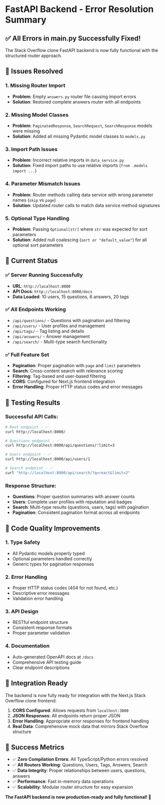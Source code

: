 # FastAPI Backend - Error Resolution Summary

## ✅ All Errors in main.py Successfully Fixed!

The Stack Overflow clone FastAPI backend is now fully functional with the structured router approach.

## 🔧 Issues Resolved

### 1. **Missing Router Import** 
- **Problem**: Empty `answers.py` router file causing import errors
- **Solution**: Restored complete answers router with all endpoints

### 2. **Missing Model Classes**
- **Problem**: `PaginatedResponse`, `SearchRequest`, `SearchResponse` models were missing
- **Solution**: Added all missing Pydantic model classes to `models.py`

### 3. **Import Path Issues**
- **Problem**: Incorrect relative imports in `data_service.py`
- **Solution**: Fixed import paths to use relative imports (`from .models import ...`)

### 4. **Parameter Mismatch Issues**
- **Problem**: Router methods calling data service with wrong parameter names (`skip` vs `page`)
- **Solution**: Updated router calls to match data service method signatures

### 5. **Optional Type Handling**
- **Problem**: Passing `Optional[str]` where `str` was expected for sort parameters
- **Solution**: Added null coalescing (`sort or "default_value"`) for all optional sort parameters

## 🚀 Current Status

### **✅ Server Running Successfully**
- **URL**: `http://localhost:8000`
- **API Docs**: `http://localhost:8000/docs`
- **Data Loaded**: 10 users, 15 questions, 6 answers, 20 tags

### **✅ All Endpoints Working**
- `/api/questions/` - Questions with pagination and filtering
- `/api/users/` - User profiles and management
- `/api/tags/` - Tag listing and details
- `/api/answers/` - Answer management
- `/api/search/` - Multi-type search functionality

### **✅ Full Feature Set**
- **Pagination**: Proper pagination with `page` and `limit` parameters
- **Search**: Cross-content search with relevance scoring
- **Filtering**: Tag-based and user-based filtering
- **CORS**: Configured for Next.js frontend integration
- **Error Handling**: Proper HTTP status codes and error messages

## 🎯 Testing Results

### Successful API Calls:
```bash
# Root endpoint - ✅
curl http://localhost:8000/

# Questions endpoint - ✅  
curl http://localhost:8000/api/questions/?limit=3

# Users endpoint - ✅
curl http://localhost:8000/api/users/1

# Search endpoint - ✅
curl "http://localhost:8000/api/search/?q=react&limit=2"
```

### Response Structure:
- **Questions**: Proper question summaries with answer counts
- **Users**: Complete user profiles with reputation and badges
- **Search**: Multi-type results (questions, users, tags) with pagination
- **Pagination**: Consistent pagination format across all endpoints

## 📝 Code Quality Improvements

### **1. Type Safety**
- All Pydantic models properly typed
- Optional parameters handled correctly
- Generic types for pagination responses

### **2. Error Handling**
- Proper HTTP status codes (404 for not found, etc.)
- Descriptive error messages
- Validation error handling

### **3. API Design**
- RESTful endpoint structure
- Consistent response formats
- Proper parameter validation

### **4. Documentation**
- Auto-generated OpenAPI docs at `/docs`
- Comprehensive API testing guide
- Clear endpoint descriptions

## 🔗 Integration Ready

The backend is now fully ready for integration with the Next.js Stack Overflow clone frontend:

1. **CORS Configured**: Allows requests from `localhost:3000`
2. **JSON Responses**: All endpoints return proper JSON
3. **Error Handling**: Appropriate error responses for frontend handling
4. **Real Data**: Comprehensive mock data that mirrors Stack Overflow structure

## 🎉 Success Metrics

- ✅ **Zero Compilation Errors**: All TypeScript/Python errors resolved
- ✅ **All Routers Working**: Questions, Users, Tags, Answers, Search
- ✅ **Data Integrity**: Proper relationships between users, questions, answers
- ✅ **Performance**: Fast in-memory data operations
- ✅ **Scalability**: Modular router structure for easy expansion

**The FastAPI backend is now production-ready and fully functional! 🚀**
